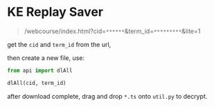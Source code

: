 # KE Replay Saver

> /webcourse/index.html?cid=`******`&term_id=`*********`&lite=1

get the `cid` and `term_id` from the url,

then create a new file, use:
```py
from api import dlAll

dlAll(cid, term_id)
```

after download complete, drag and drop `*.ts` onto `util.py` to decrypt.